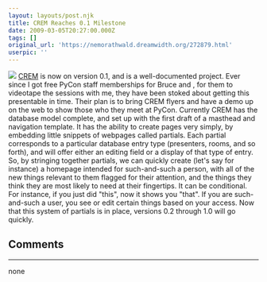 ```yaml
---
layout: layouts/post.njk
title: CREM Reaches 0.1 Milestone
date: 2009-03-05T20:27:00.000Z
tags: []
original_url: 'https://nemorathwald.dreamwidth.org/272879.html'
userpic: ''
---
```

![](http://lh6.ggpht.com/_ENXtTKU9j1A/SbAtf5weWUI/AAAAAAAAGT4/7sE-L0jnxOE/s800/crem01.png) [CREM](http://penguicon.net/projects/crem) is now on version 0.1, and is a well-documented project. Ever since I got free PyCon staff memberships for Bruce and , for them to videotape the sessions with me, they have been stoked about getting this presentable in time. Their plan is to bring CREM flyers and have a demo up on the web to show those who they meet at PyCon. Currently CREM has the database model complete, and set up with the first draft of a masthead and navigation template. It has the ability to create pages very simply, by embedding little snippets of webpages called partials. Each partial corresponds to a particular database entry type (presenters, rooms, and so forth), and will offer either an editing field or a display of that type of entry. So, by stringing together partials, we can quickly create (let's say for instance) a homepage intended for such-and-such a person, with all of the new things relevant to them flagged for their attention, and the things they think they are most likely to need at their fingertips. It can be conditional. For instance, if you just did "this", now it shows you "that". If you are such-and-such a user, you see or edit certain things based on your access. Now that this system of partials is in place, versions 0.2 through 1.0 will go quickly.

## Comments

---

none
